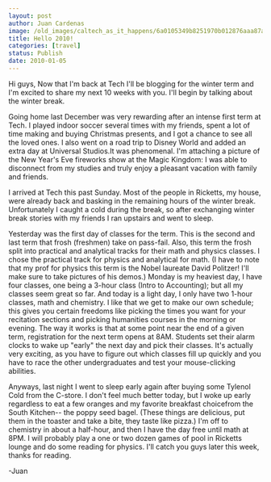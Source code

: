 ```yaml
---
layout: post
author: Juan Cardenas
image: /old_images/caltech_as_it_happens/6a0105349b8251970b012876aaa87a970c.jpg
title: Hello 2010!
categories: [travel]
status: Publish
date: 2010-01-05
---
```


Hi guys,
Now that I'm back at Tech I'll be blogging for the winter term and I'm excited to share my next 10 weeks with you. I'll begin by talking about the winter break.

Going home last December was very rewarding after an intense first term at Tech. I played indoor soccer several times with my friends, spent a lot of time making and buying Christmas presents, and I got a chance to see all the loved ones. I also went on a road trip to Disney World and added an extra day at Universal Studios.It was phenomenal. I'm attaching a picture of the New Year's Eve fireworks show at the Magic Kingdom:
I was able to disconnect from my studies and truly enjoy a pleasant vacation with family and friends.

I arrived at Tech this past Sunday. Most of the people in Ricketts, my house, were already back and basking in the remaining hours of the winter break. Unfortunately I caught a cold during the break, so after exchanging winter break stories with my friends I ran upstairs and went to sleep.

Yesterday was the first day of classes for the term. This is the second and last term that frosh (freshmen) take on pass-fail. Also, this term the frosh split into practical and analytical tracks for their math and physics classes. I chose the practical track for physics and analytical for math. (I have to note that my prof for physics this term is the Nobel laureate David Politzer! I'll make sure to take pictures of his demos.) Monday is my heaviest day, I have four classes, one being a 3-hour class (Intro to Accounting); but all my classes seem great so far. And today is a light day, I only have two 1-hour classes, math and chemistry. I like that we get to make our own schedule; this gives you certain freedoms like picking the times you want for your recitation sections and picking humanities courses in the morning or evening. The way it works is that at some point near the end of a given term, registration for the next term opens at 8AM. Students set their alarm clocks to wake up "early" the next day and pick their classes. It's actually very exciting, as you have to figure out which classes fill up quickly and you have to race the other undergraduates and test your mouse-clicking abilities.

Anyways, last night I went to sleep early again after buying some Tylenol Cold from the C-store. I don't feel much better today, but I woke up early regardless to eat a few oranges and my favorite breakfast choicefrom the South Kitchen-- the poppy seed bagel. (These things are delicious, put them in the toaster and take a bite, they taste like pizza.) I'm off to chemistry in about a half-hour, and then I have the day free until math at 8PM. I will probably play a one or two dozen games of pool in Ricketts lounge and do some reading for physics. I'll catch you guys later this week, thanks for reading.

-Juan
